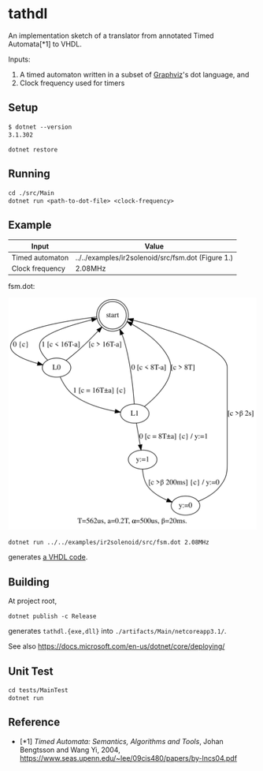 # tathdl

An implementation sketch of a translator from annotated Timed Automata[*1] to VHDL.

Inputs:
1. A timed automaton written in a subset of [Graphviz](https://graphviz.org/)'s dot language, and
2. Clock frequency used for timers

## Setup

```
$ dotnet --version
3.1.302
```
```shell
dotnet restore
```

## Running

```shell
cd ./src/Main
dotnet run <path-to-dot-file> <clock-frequency>
```

## Example

Input | Value
---- | ----
Timed automaton | ../../examples/ir2solenoid/src/fsm.dot (Figure 1.)
Clock frequency | 2.08MHz

fsm.dot:

![](./examples/ir2solenoid/output/fsm.svg)

```shell
dotnet run ../../examples/ir2solenoid/src/fsm.dot 2.08MHz
```

generates [a VHDL code](./examples/ir2solenoid/output/clock2_08MHz.vhd).

## Building

At project root,

```shell
dotnet publish -c Release
```

generates `tathdl.{exe,dll}` into `./artifacts/Main/netcoreapp3.1/`.

See also https://docs.microsoft.com/en-us/dotnet/core/deploying/

## Unit Test

```shell
cd tests/MainTest
dotnet run
```

## Reference

- [*1] *Timed Automata: Semantics, Algorithms and Tools*, Johan Bengtsson and Wang Yi, 2004, https://www.seas.upenn.edu/~lee/09cis480/papers/by-lncs04.pdf
